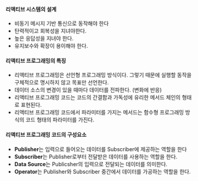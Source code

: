 #### 리액티브 시스템의 설계
- 비동기 메시지 기반 통신으로 동작해야 한다
- 탄력적이고 회복성을 지녀야한다.
- 높은 응답성을 지녀야 한다.
- 유지보수와 확장이 용이해야 한다.

#### 리액티브 프로그래밍의 특징
- 리액티브 프로그래밍은 선언형 프로그래밍 방식이다. 그렇기 때문에 실행할 동작을 구체적으로 명시하지 않고 목표만 선언한다.
- 데이터 소스의 변경이 있을 때마다 데이터를 전파한다. (변화에 반응)
- 리액티브 프로그래밍 코드는 코드의 간결함과 가독성에 유리한 메서드 체인의 형태로 표현된다.
- 리액티브 프로그래밍 코드에서 파라미터를 가지는 메서드는 함수형 프로그래밍 방식의 코드 형태의 파라미터를 가진다.

#### 리액티브 프로그래밍 코드의 구성요소
- **Publisher**는 입력으로 들어오는 데이터를 Subscriber에 제공하는 역할을 한다
- **Subscriber**는 Publisher로부터 전달받은 데이터를 사용하는 역할을 한다.
- **Data Source**는 Publicsher의 입력으로 전달되는 데이터를 의미한다.
- **Operator**는 Publisher와 Subscriber 중간에서 데이터를 가공하는 역할을 한다.
